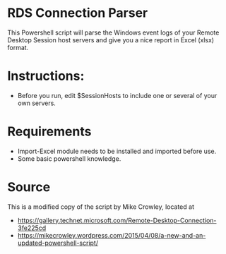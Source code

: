 # RDS Connection Parser

This Powershell script will parse the Windows event logs of your Remote
Desktop Session host servers and give you a nice report in Excel (xlsx) format.

# Instructions:

  - Before you run, edit $SessionHosts to include one or several of your own servers.

# Requirements

  - Import-Excel module needs to be installed and imported before use.
  - Some basic powershell knowledge.

# Source

This is a modified copy of the script by Mike Crowley, located at

  - https://gallery.technet.microsoft.com/Remote-Desktop-Connection-3fe225cd
  - https://mikecrowley.wordpress.com/2015/04/08/a-new-and-an-updated-powershell-script/
  
